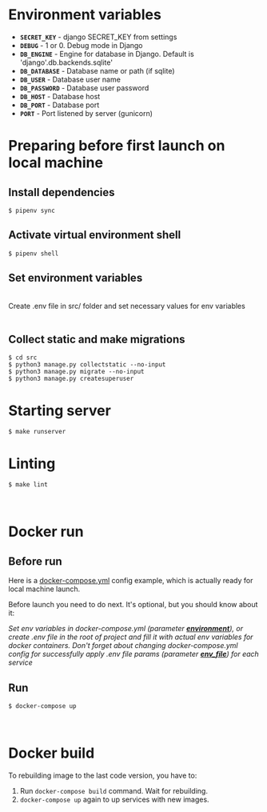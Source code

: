# Environment variables

- **`SECRET_KEY`** - django SECRET_KEY from settings
- **`DEBUG`** - 1 or 0. Debug mode in Django
- **`DB_ENGINE`** - Engine for database in Django. Default is 'django'.db.backends.sqlite'
- **`DB_DATABASE`** - Database name or path (if sqlite)
- **`DB_USER`** - Database user name
- **`DB_PASSWORD`** - Database user password
- **`DB_HOST`** - Database host
- **`DB_PORT`** - Database port
- **`PORT`** - Port listened by server (gunicorn)

# Preparing before first launch on local machine

## Install dependencies

```
$ pipenv sync
``` 

## Activate virtual environment shell

```
$ pipenv shell
```

## Set environment variables

<br>
Create .env file in src/ folder and set necessary values for env variables
<br><br>

## Collect static and make migrations

```
$ cd src
$ python3 manage.py collectstatic --no-input
$ python3 manage.py migrate --no-input
$ python3 manage.py createsuperuser
``` 

# Starting server

```
$ make runserver
```

# Linting

```
$ make lint
```

<br>

# Docker run

## Before run

Here is a [docker-compose.yml](docker-compose.yml) config example, which is actually ready for local machine launch. 

Before launch you need to do next. It's optional, but you should know about it:

*Set env variables in docker-compose.yml (parameter [**environment**](https://docs.docker.com/compose/compose-file/compose-file-v3/#environment)), or create .env file in the root of project and fill it with actual env variables for docker containers. Don't forget about changing docker-compose.yml config for successfully apply .env file params (parameter [**env_file**](https://docs.docker.com/compose/compose-file/compose-file-v3/#env_file)) for each service*

## Run
```
$ docker-compose up
```

<br>

# Docker build

To rebuilding image to the last code version, you have to:

1. Run `docker-compose build` command. Wait for rebuilding.
1. `docker-compose up` again to up services with new images.